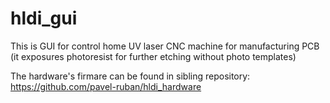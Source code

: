 # hldi_gui

This is GUI for control home UV laser CNC machine for manufacturing PCB (it exposures photoresist for further etching without photo templates)

The hardware's firmare can be found in sibling repository: https://github.com/pavel-ruban/hldi_hardware
